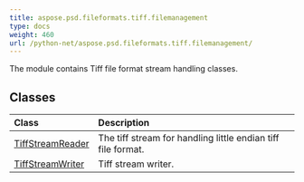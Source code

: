 ```yaml
---
title: aspose.psd.fileformats.tiff.filemanagement
type: docs
weight: 460
url: /python-net/aspose.psd.fileformats.tiff.filemanagement/
---
```



The module contains Tiff file format stream handling classes.

## **Classes**
| **Class** | **Description** |
| :- | :- |
| [TiffStreamReader](/psd/python-net/aspose.psd.fileformats.tiff.filemanagement/tiffstreamreader/) | The tiff stream for handling little endian tiff file format. |
| [TiffStreamWriter](/psd/python-net/aspose.psd.fileformats.tiff.filemanagement/tiffstreamwriter/) | Tiff stream writer. |
